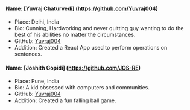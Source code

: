#### Name: [Yuvraj Chaturvedi] (https://github.com/Yuvraj004)
- Place: Delhi, India
- Bio: Cunning, Hardworking and never quitting guy wanting to do the best of his abilities no matter the circumstances.
- GitHub: [Yuvraj004](https://github.com/Yuvraj004)
- Addition: Created a React App used to perform operations on sentences.

#### Name: [Joshith Gopidi] (https://github.com/JOS-RE)
- Place: Pune, India
- Bio: A kid obsessed with computers and communities.
- GitHub: [Yuvraj004](https://github.com/JOS-RE)
- Addition: Created a fun falling ball game.